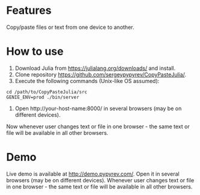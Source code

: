 # Features

Copy/paste files or text from one device to another.

# How to use

1. Download Julia from https://julialang.org/downloads/ and install.
1. Clone repository https://github.com/sergeypypyrev/CopyPasteJulia/.
1. Execute the following commands (Unix-like OS assumed):
```
cd /path/to/CopyPasteJulia/src
GENIE_ENV=prod ./bin/server
```
1. Open http://your-host-name:8000/ in several browsers (may be on different devices).

Now whenever user changes text or file in one browser - the same text or file will be available in all other browsers.

# Demo

Live demo is available at http://demo.pypyrev.com/. Open it in several browsers (may be on different devices). Whenever user changes text or file in one browser - the same text or file will be available in all other browsers.
